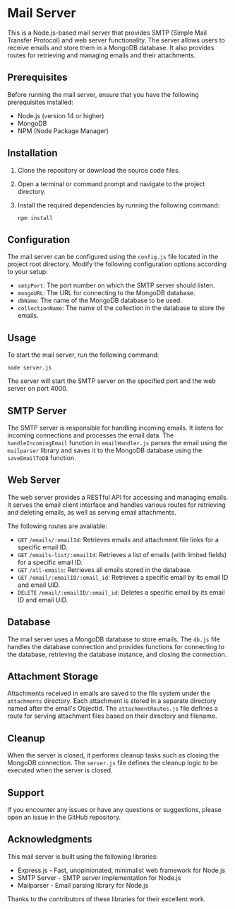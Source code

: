# Mail Server

This is a Node.js-based mail server that provides SMTP (Simple Mail Transfer Protocol) and web server functionality. The server allows users to receive emails and store them in a MongoDB database. It also provides routes for retrieving and managing emails and their attachments.

## Prerequisites

Before running the mail server, ensure that you have the following prerequisites installed:

- Node.js (version 14 or higher)
- MongoDB
- NPM (Node Package Manager)

## Installation

1. Clone the repository or download the source code files.

2. Open a terminal or command prompt and navigate to the project directory.

3. Install the required dependencies by running the following command:

   ```shell
   npm install
   ```

## Configuration

The mail server can be configured using the `config.js` file located in the project root directory. Modify the following configuration options according to your setup:

- `smtpPort`: The port number on which the SMTP server should listen.
- `mongoURL`: The URL for connecting to the MongoDB database.
- `dbName`: The name of the MongoDB database to be used.
- `collectionName`: The name of the collection in the database to store the emails.

## Usage

To start the mail server, run the following command:

```shell
node server.js
```

The server will start the SMTP server on the specified port and the web server on port 4000.

## SMTP Server

The SMTP server is responsible for handling incoming emails. It listens for incoming connections and processes the email data. The `handleIncomingEmail` function in `emailHandler.js` parses the email using the `mailparser` library and saves it to the MongoDB database using the `saveEmailToDB` function.

## Web Server

The web server provides a RESTful API for accessing and managing emails. It serves the email client interface and handles various routes for retrieving and deleting emails, as well as serving email attachments.

The following routes are available:

- `GET` `/emails/:emailId`: Retrieves emails and attachment file links for a specific email ID.
- `GET` `/emails-list/:emailId`: Retrieves a list of emails (with limited fields) for a specific email ID.
- `GET` `/all-emails`: Retrieves all emails stored in the database.
- `GET` `/email/:emailID/:email_id`: Retrieves a specific email by its email ID and email UID.
- `DELETE` `/email/:emailID/:email_id`: Deletes a specific email by its email ID and email UID.

## Database

The mail server uses a MongoDB database to store emails. The `db.js` file handles the database connection and provides functions for connecting to the database, retrieving the database instance, and closing the connection.

## Attachment Storage

Attachments received in emails are saved to the file system under the `attachments` directory. Each attachment is stored in a separate directory named after the email's ObjectId. The `attachmentRoutes.js` file defines a route for serving attachment files based on their directory and filename.

## Cleanup

When the server is closed, it performs cleanup tasks such as closing the MongoDB connection. The `server.js` file defines the cleanup logic to be executed when the server is closed.

## Support

If you encounter any issues or have any questions or suggestions, please open an issue in the GitHub repository.

## Acknowledgments

This mail server is built using the following libraries:

- Express.js - Fast, unopinionated, minimalist web framework for Node.js
- SMTP Server - SMTP server implementation for Node.js
- Mailparser - Email parsing library for Node.js

Thanks to the contributors of these libraries for their excellent work.
